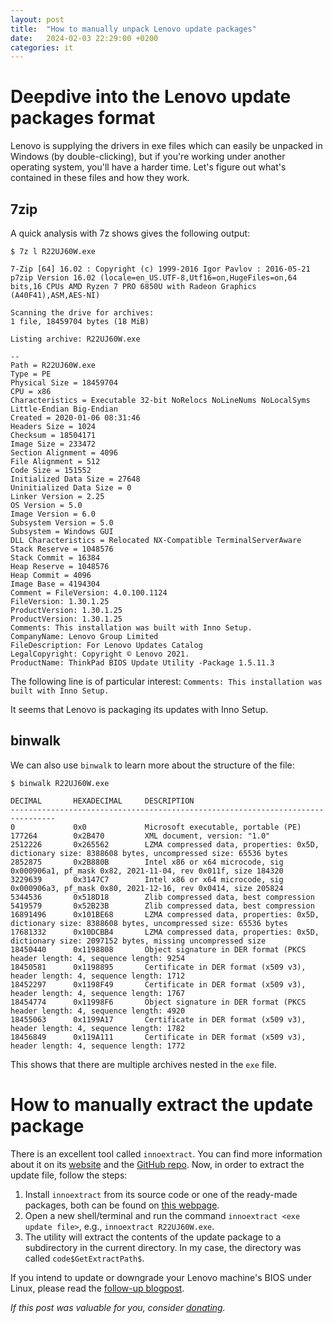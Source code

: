 ```yaml
---
layout: post
title:  "How to manually unpack Lenovo update packages"
date:   2024-02-03 22:29:00 +0200
categories: it
---
```


# Deepdive into the Lenovo update packages format
Lenovo is supplying the drivers in exe files which can easily be unpacked in Windows (by double-clicking), but if you're working under another operating system, you'll have a harder time. Let's figure out what's contained in these files and how they work.
## 7zip
A quick analysis with 7z shows gives the following output:

`$ 7z l R22UJ60W.exe`
```
7-Zip [64] 16.02 : Copyright (c) 1999-2016 Igor Pavlov : 2016-05-21
p7zip Version 16.02 (locale=en_US.UTF-8,Utf16=on,HugeFiles=on,64 bits,16 CPUs AMD Ryzen 7 PRO 6850U with Radeon Graphics      (A40F41),ASM,AES-NI)

Scanning the drive for archives:
1 file, 18459704 bytes (18 MiB)

Listing archive: R22UJ60W.exe

--
Path = R22UJ60W.exe
Type = PE
Physical Size = 18459704
CPU = x86
Characteristics = Executable 32-bit NoRelocs NoLineNums NoLocalSyms Little-Endian Big-Endian
Created = 2020-01-06 08:31:46
Headers Size = 1024
Checksum = 18504171
Image Size = 233472
Section Alignment = 4096
File Alignment = 512
Code Size = 151552
Initialized Data Size = 27648
Uninitialized Data Size = 0
Linker Version = 2.25
OS Version = 5.0
Image Version = 6.0
Subsystem Version = 5.0
Subsystem = Windows GUI
DLL Characteristics = Relocated NX-Compatible TerminalServerAware
Stack Reserve = 1048576
Stack Commit = 16384
Heap Reserve = 1048576
Heap Commit = 4096
Image Base = 4194304
Comment = FileVersion: 4.0.100.1124
FileVersion: 1.30.1.25           
ProductVersion: 1.30.1.25
ProductVersion: 1.30.1.25                                         
Comments: This installation was built with Inno Setup.
CompanyName: Lenovo Group Limited                                        
FileDescription: For Lenovo Updates Catalog                                  
LegalCopyright: Copyright © Lenovo 2021.                                                                            
ProductName: ThinkPad BIOS Update Utility -Package 1.5.11.3
```

The following line is of particular interest:
```Comments: This installation was built with Inno Setup.```

It seems that Lenovo is packaging its updates with Inno Setup.

## binwalk
We can also use `binwalk` to learn more about the structure of the file:

`$ binwalk R22UJ60W.exe`
```
DECIMAL       HEXADECIMAL     DESCRIPTION
--------------------------------------------------------------------------------
0             0x0             Microsoft executable, portable (PE)
177264        0x2B470         XML document, version: "1.0"
2512226       0x265562        LZMA compressed data, properties: 0x5D, dictionary size: 8388608 bytes, uncompressed size: 65536 bytes
2852875       0x2B880B        Intel x86 or x64 microcode, sig 0x000906a1, pf_mask 0x82, 2021-11-04, rev 0x011f, size 184320
3229639       0x3147C7        Intel x86 or x64 microcode, sig 0x000906a3, pf_mask 0x80, 2021-12-16, rev 0x0414, size 205824
5344536       0x518D18        Zlib compressed data, best compression
5419579       0x52B23B        Zlib compressed data, best compression
16891496      0x101BE68       LZMA compressed data, properties: 0x5D, dictionary size: 8388608 bytes, uncompressed size: 65536 bytes
17681332      0x10DCBB4       LZMA compressed data, properties: 0x5D, dictionary size: 2097152 bytes, missing uncompressed size
18450440      0x1198808       Object signature in DER format (PKCS header length: 4, sequence length: 9254
18450581      0x1198895       Certificate in DER format (x509 v3), header length: 4, sequence length: 1712
18452297      0x1198F49       Certificate in DER format (x509 v3), header length: 4, sequence length: 1767
18454774      0x11998F6       Object signature in DER format (PKCS header length: 4, sequence length: 4920
18455063      0x1199A17       Certificate in DER format (x509 v3), header length: 4, sequence length: 1782
18456849      0x119A111       Certificate in DER format (x509 v3), header length: 4, sequence length: 1772
```

This shows that there are multiple archives nested in the `exe` file.

# How to manually extract the update package
There is an excellent tool called `innoextract`. You can find more information about it on its [website](https://constexpr.org/innoextract/) and the [GitHub repo](https://github.com/dscharrer/innoextract).
Now, in order to extract the update file, follow the steps:
1. Install `innoextract` from its source code or one of the ready-made packages, both can be found on [this webpage](https://constexpr.org/innoextract/#packages).
2. Open a new shell/terminal and run the command
`innoextract <exe update file>`, e.g., `innoextract R22UJ60W.exe`.
3. The utility will extract the contents of the update package to a subdirectory in the current directory. In my case, the directory was called `code$GetExtractPath$`.

If you intend to update or downgrade your Lenovo machine's BIOS under Linux, please read the [follow-up blogpost](/it/2024/02/03/Lenovo-BIOS-update-downgrade-under-Linux.html).

_If this post was valuable for you, consider [donating](https://www.paypal.com/donate/?hosted_button_id=FW2YGYBRUPYBS)._
